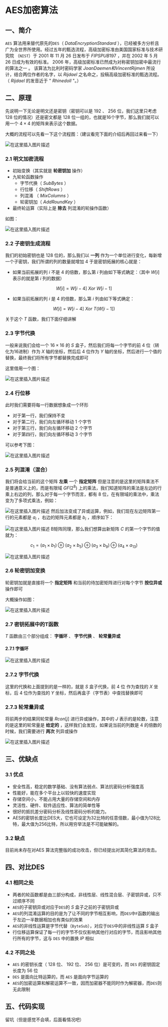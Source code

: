 # AES加密算法

## 一、简介
`AES` 算法用来替代原先的`DES`（ $Data Encryption Standard$ ），已经被多方分析且广为全世界所使用。经过五年的甄选流程，高级加密标准由美国国家标准与技术研究院 （`NIST`）于 $2001$ 年 $11$ 月 $26$ 日发布于 $FIPS PUB 197$ ，并在 $2002$ 年 $5$ 月 $26$ 日成为有效的标准。 $2006$ 年，高级加密标准已然成为对称密钥加密中最流行的算法之一 。
该算法为比利时密码学家 $Joan Daemen和Vincent Rijmen$ 所设计，结合两位作者的名字，以 $Rijdael$ 之名命之，投稿高级加密标准的甄选流程。（ $Rijdael$ 的发音近于 " $Rhine doll$ "。）

## 二、原理
先说明一下无论是明文还是密钥（密钥可以是 $192$ 、 $256$  位，我们这里只考虑 $128$ 位的情况）还是密文都是 $128$ 位一组的，也就是16个字节，那么我们就可以用一个 $4\times 4$ 的矩阵来表示这个数据。

大概的流程可以先看一下这个流程图：（建议看完下面的介绍后再回过来看一下）

![在这里插入图片描述](https://img-blog.csdnimg.cn/8a87462655ae414587627ac9fc161ff7.png)


### 2.1 明文加密流程
- 初始变换（其实就是 **轮密钥加** 操作）
- 九轮轮函数操作
    - 字节代换（ $SubBytes$ ）
    - 行位移（ $ShiftRows$ ）
    - 列混淆 （ $MixColumns$ ）
    - 轮密钥加（ $AddRoundKey$ ）
- 最终轮运算（实际上是 **除去** 列混淆的轮操作函数）

如图：

![在这里插入图片描述](https://img-blog.csdnimg.cn/cd49c7eb4a774947913c737608aa5eb0.png)

### 2.2 子密钥生成流程
我们的初始密钥也是 $128$ 位的，那么我们以 **一列** 作为一个单位进行变化，每新增一个子密钥，我们所谓的列的数量就增加 $4$ 于是密钥拓展的核心就是：

- 如果当前拓展的列 $i$ 不是 $4$ 的倍数，那么第 $i$ 列由如下等式确定：（其中 $W[i]$ 表示的就是第 $i$ 列的数据）
 
$$
W[i]=W[i-4] \ Xor \ W[i-1]
$$

-  如果当前拓展的列 $i$ 是 $4$ 的倍数，那么第 $i$ 列由如下等式确定：
 
$$
W[i]=W[i-4] \ Xor \ T(W[i-1])
$$

关于这个 $T$ 函数，我们下面仔细讲解

### 2.3 字节代换
一般来说我们会给一个 $16\times 16$ 的 $S$ 盒子，然后我们将每一个字节的前 $4$ 位（转化为16进制）作为 $X$ 轴的坐标，然后后 $4$ 位作为 $Y$ 轴的坐标，然后进行一个值的替换，最终我们将所有字节都替换完成即可

这里借用一个图：

![在这里插入图片描述](https://img-blog.csdnimg.cn/922858eaffc54f44b35eec4a1c0a2e36.png)

### 2.4 行位移
此时我们需要将每一行数据想象成一个环形

- 对于第一行，我们保持不变
- 对于第二行，我们向左循环移动 $1$ 个字节
- 对于第三行，我们向左循环移动 $2$ 个字节
- 对于第四行，我们向左循环移动 $3$ 个字节

可以参考下图：

![在这里插入图片描述](https://img-blog.csdnimg.cn/7aa762672f714310abea68d033321961.png)

### 2.5 列混淆（混合）
我们将会给当前的这个矩阵 **左乘** 一个 **指定矩阵** 但是注意的是这里的矩阵乘法不是普通意义上的，而是有限域 $GF(2^8)$ 上的乘法，我们知道矩阵的乘法是左边的行乘上右边的列，那么对于每一个字节而言，都有 $8$ 位，在有限域的乘法中，乘法变为了多项式乘法，例如：

![在这里插入图片描述](https://img-blog.csdnimg.cn/515deb17ef0b47b3b3cf1b09b7b7d202.png)
然后加法变成了异或运算，例如，我们现在左边矩阵第一行的元素都是 $a_i$ ，右边的矩阵元素都是 $b_i$ ，顺序如下：

![在这里插入图片描述](https://img-blog.csdnimg.cn/4c40f53189aa4c7fa38d489fb6f70c39.png)
B矩阵同理，那么我们想算出新矩阵 $C$ 的第一个字节的值就为：


$$
c_1 = (a_1 \times b_1) ⊕ (a_2 \times b_5) ⊕ (a_3 \times b_9) ⊕ (a_4 \times a_{13})
$$

![在这里插入图片描述](https://img-blog.csdnimg.cn/3dcf01d0660942b6ba63b5825d08ae5e.png)

### 2.6 轮密钥加变换
轮密钥加就是直接将一个 **指定矩阵** 和当前的待加密矩阵进行对每个字节 **按位异或** 操作即可

大概操作如图：

![在这里插入图片描述](https://img-blog.csdnimg.cn/289271b94b70427d8cf92e562019e40b.png)

### 2.7 密钥拓展中的T函数
$T$ 函数由三个部分组成： **字循环** 、 **字节代换** 、 **轮常量异或**

#### 2.7.1 字循环

![在这里插入图片描述](https://img-blog.csdnimg.cn/2b7a9ce53f18477f973148ce3180e345.png)

### 2.7.2 字节代换

这里的代换和上面提到的是一样的，就是 $S$ 盒子代换，前 $4$ 位 作为查找的 $X$ 坐标，后 $4$ 位作为查找的 $Y$ 坐标，然后再盒子（字节表）中查找替换即可

### 2.7.3 轮常量异或
将前两步的结果同轮常量 $Rcon[j]$ 进行异或操作，其中的 $J$ 表示的是轮数，注意的是这里的轮常量是 **给定的** ，这样我们会发现，如果说当前的列数是 $4$ 的倍数的时候，我们需要进行 **两次** 列异或操作

![在这里插入图片描述](https://img-blog.csdnimg.cn/69c9668e12e14a7fbcdee6b6f03c68b4.png)

## 三、优缺点
### 3.1 优点
- 安全性高，稳定的数学基础、没有算法弱点、算法抗密码分析强度高
- 性能好，能在多个平台上以较快的速度实现
- 存储空间小，不能占用大量的存储空间和内存
- 灵活性、硬件、软件适应性、算法的简单性等
- 很好的抵抗差分密码分析及线性密码分析的能力。
- AES的密钥长度比DES大，它也可设定为32比特的任意倍数，最小值为128比特，最大值为256比特，所以用穷举法是不可能破解的。

### 3.2 缺点
目前尚未存在对AES 算法完整版的成功攻击，但已经提出对其简化算法的攻击。

## 四、对比DES
### 4.1 相同之处
- 两者的轮函数都是由三部分构成，非线性层、线性混合层、子密钥异或，只不过顺序不同
- `AES`的子密钥异或对应于`DES`的 $S$ 盒子之前的子密钥异或
- `AES`的列混淆运算的目的是为了让不同的字节相互影响，而`DES`中`F`函数的输出于左边一半数据相加也有类似的效果
- `AES`的非线性运算是字节代替（`ByteSub`），对应于`DES`中的非线性运算 $S$ 盒子
- 行位移运算保证了每一行的字节不仅仅影响其他行对应的字节，而且影响其他行所有的字节，这与 `DES` 中的置换 $IP$ 相似

### 4.2 不同之处
- `AES` 的密钥长度（ $128$ 位、 $192$ 位、 $256$ 位）是可变的，而 `DES` 的密钥固定长度为 $56$ 位
- `DES` 是面向比特运算的，而 `AES` 是面向字节运算的
- `AES`的加密运算和解密运算不一致，因而加密器不能同时作为解密器，而`DES`则无此限制

## 五、代码实现
留坑（但是感觉不会填，后面看情况吧）